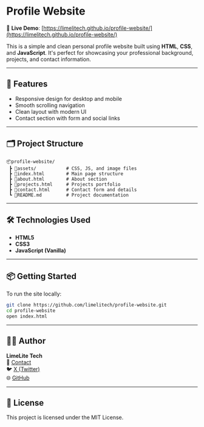 # Profile Website

🚀 **Live Demo**: [https://limelitech.github.io/profile-website/](https://limelitech.github.io/profile-website/)

This is a simple and clean personal profile website built using **HTML**, **CSS**, and **JavaScript**. It's perfect for showcasing your professional background, projects, and contact information.

---

## 🌟 Features

- Responsive design for desktop and mobile
- Smooth scrolling navigation
- Clean layout with modern UI
- Contact section with form and social links

---

## 🗂️ Project Structure

```
📦profile-website/
 ┣ 📂assets/           # CSS, JS, and image files
 ┣ 📜index.html        # Main page structure
 ┣ 📜about.html        # About section
 ┣ 📜projects.html     # Projects portfolio
 ┣ 📜contact.html      # Contact form and details
 ┗ 📜README.md         # Project documentation
```

---

## 🛠️ Technologies Used

- **HTML5**
- **CSS3**
- **JavaScript (Vanilla)**

---

## 📦 Getting Started

To run the site locally:

```bash
git clone https://github.com/limelitech/profile-website.git
cd profile-website
open index.html
```

---

## 🙋‍♂️ Author

**LimeLite Tech**  
📧 [Contact](mailto:kelvinkatheim@gmail.com)  
🐦 [X (Twitter)](https://x.com/HubLimelite)  
🌐 [GitHub](https://github.com/limelitech)

---

## 📄 License

This project is licensed under the MIT License.
